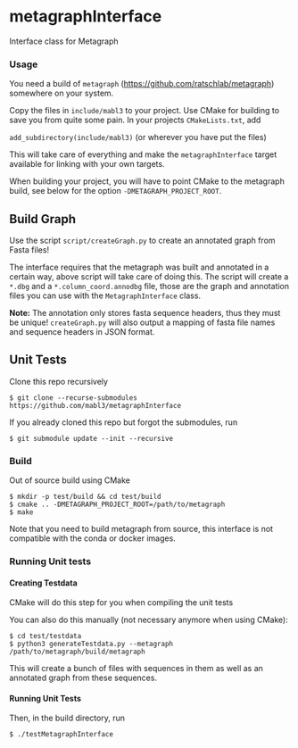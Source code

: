 # metagraphInterface
Interface class for Metagraph

### Usage

You need a build of `metagraph` (https://github.com/ratschlab/metagraph) somewhere on your system.

Copy the files in `include/mabl3` to your project. Use CMake for building to
save you from quite some pain. In your projects `CMakeLists.txt`, add

`add_subdirectory(include/mabl3)` (or wherever you have put the files)

This will take care of everything and make the `metagraphInterface` target
available for linking with your own targets.

When building your project, you will have to point CMake to the metagraph build,
see below for the option `-DMETAGRAPH_PROJECT_ROOT`.

## Build Graph

Use the script `script/createGraph.py` to create an annotated graph from Fasta files!

The interface requires that the metagraph was built and annotated in a certain way, above script will take care of doing this.
The script will create a `*.dbg` and a `*.column_coord.annodbg` file, those are the graph and annotation files you can use
with the `MetagraphInterface` class.

**Note:** The annotation only stores fasta sequence headers, thus they must be unique! `createGraph.py` will also output a
mapping of fasta file names and sequence headers in JSON format.

## Unit Tests

Clone this repo recursively

`$ git clone --recurse-submodules https://github.com/mabl3/metagraphInterface`

If you already cloned this repo but forgot the submodules, run

`$ git submodule update --init --recursive`

### Build

Out of source build using CMake

```
$ mkdir -p test/build && cd test/build
$ cmake .. -DMETAGRAPH_PROJECT_ROOT=/path/to/metagraph
$ make
```

Note that you need to build metagraph from source, this interface is
not compatible with the conda or docker images.

### Running Unit tests

#### Creating Testdata

CMake will do this step for you when compiling the unit tests

You can also do this manually (not necessary anymore when using CMake):

```
$ cd test/testdata
$ python3 generateTestdata.py --metagraph /path/to/metagraph/build/metagraph
```

This will create a bunch of files with sequences in them as well as an
annotated graph from these sequences.

#### Running Unit Tests

Then, in the build directory, run

`$ ./testMetagraphInterface`
